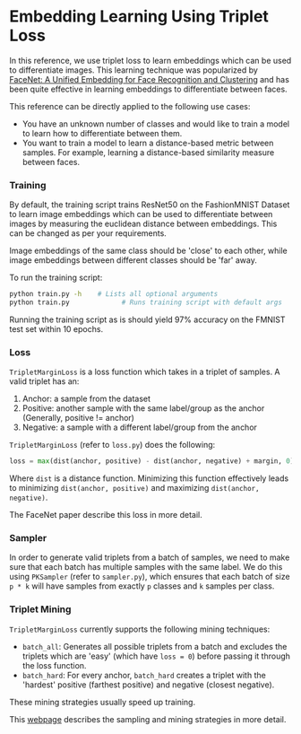 # Embedding Learning Using Triplet Loss #

In this reference, we use triplet loss to learn embeddings which can be used to differentiate images. This learning technique was popularized by [FaceNet: A Unified Embedding for Face Recognition and Clustering](https://arxiv.org/abs/1503.03832) and has been quite effective in learning embeddings to differentiate between faces.

This reference can be directly applied to the following use cases:

* You have an unknown number of classes and would like to train a model to learn how to differentiate between them.
* You want to train a model to learn a distance-based metric between samples. For example, learning a distance-based similarity measure between faces.

### Training ###
By default, the training script trains ResNet50 on the FashionMNIST Dataset to learn image embeddings which can be used to differentiate between images by measuring the euclidean distance between embeddings. This can be changed as per your requirements.

Image embeddings of the same class should be 'close' to each other, while image embeddings between different classes should be 'far' away.

To run the training script:

```bash
python train.py -h    # Lists all optional arguments
python train.py 			# Runs training script with default args
```

Running the training script as is should yield 97% accuracy on the FMNIST test set within 10 epochs.

### Loss ###
`TripletMarginLoss` is a loss function which takes in a triplet of samples. A valid triplet has an:

1. Anchor: a sample from the dataset
2. Positive: another sample with the same label/group as the anchor (Generally, positive != anchor)
3. Negative: a sample with a different label/group from the anchor

`TripletMarginLoss` (refer to `loss.py`) does the following:

```python
loss = max(dist(anchor, positive) - dist(anchor, negative) + margin, 0)
```
Where `dist` is a distance function. Minimizing this function effectively leads to minimizing `dist(anchor, positive)` and maximizing `dist(anchor, negative)`.

The FaceNet paper describe this loss in more detail.

### Sampler ###

In order to generate valid triplets from a batch of samples, we need to make sure that each batch has multiple samples with the same label. We do this using `PKSampler` (refer to `sampler.py`), which ensures that each batch of size `p * k` will have samples from exactly `p` classes and `k` samples per class.

### Triplet Mining ###

`TripletMarginLoss` currently supports the following mining techniques:

* `batch_all`: Generates all possible triplets from a batch and excludes the triplets which are 'easy' (which have `loss = 0`) before passing it through the loss function.
* `batch_hard`: For every anchor, `batch_hard` creates a triplet with the 'hardest' positive (farthest positive) and negative (closest negative).

These mining strategies usually speed up training.

This [webpage](https://omoindrot.github.io/triplet-loss) describes the sampling and mining strategies in more detail. 